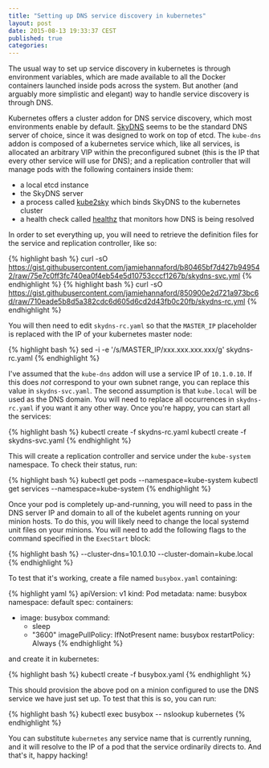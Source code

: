```yaml
---
title: "Setting up DNS service discovery in kubernetes"
layout: post
date: 2015-08-13 19:33:37 CEST
published: true
categories:
---
```


The usual way to set up service discovery in kubernetes is through environment
variables, which are made available to all the Docker containers launched
inside pods across the system. But another (and arguably more simplistic and elegant) way
to handle service discovery is through DNS.

Kubernetes offers a cluster addon for DNS service discovery, which most
environments enable by default. [SkyDNS](https://github.com/skynetservices/skydns)
seems to be the standard DNS server of choice, since it was designed to work on
top of etcd.  The `kube-dns` addon is composed of a kubernetes service which,
like all services, is allocated an arbitrary VIP within the preconfigured subnet
(this is the IP that every other service will use for DNS); and a replication
controller that will manage pods with the following containers inside them:

- a local etcd instance
- the SkyDNS server
- a process called [kube2sky](https://github.com/kubernetes/kubernetes/tree/master/cluster/addons/dns/kube2sky) which binds SkyDNS to the kubernetes cluster
- a health check called [healthz](https://github.com/kubernetes/kubernetes/tree/master/pkg/healthz) that monitors how DNS is being resolved

In order to set everything up, you will need to retrieve the definition files
for the service and replication controller, like so:

{% highlight bash %}
curl -sO https://gist.githubusercontent.com/jamiehannaford/b80465bf7d427b949542/raw/75e7c0ff3fc740ea0f4eb54e5d10753cccf1267b/skydns-svc.yml
{% endhighlight %}
{% highlight bash %}
curl -sO https://gist.githubusercontent.com/jamiehannaford/850900e2d721a973bc6d/raw/710eade5b8d5a382cdc6d605d6cd2d43fb0c20fb/skydns-rc.yml
{% endhighlight %}

You will then need to edit ``skydns-rc.yaml`` so that the ``MASTER_IP`` placeholder
is replaced with the IP of your kubernetes master node:

{% highlight bash %}
sed -i -e '/s/MASTER_IP/xxx.xxx.xxx.xxx/g' skydns-rc.yaml
{% endhighlight %}

I've assumed that the `kube-dns` addon will use a service IP of ``10.1.0.10``. If this
does _not_ correspond to your own subnet range, you can replace this value in
``skydns-svc.yaml``. The second assumption is that ``kube.local`` will be used as the DNS domain. You will need to
replace all occurrences in ``skydns-rc.yaml`` if you want it any other way.
Once you're happy, you can start all the services:

{% highlight bash %}
kubectl create -f skydns-rc.yaml
kubectl create -f skydns-svc.yaml
{% endhighlight %}

This will create a replication controller and service under the ``kube-system``
namespace. To check their status, run:

{% highlight bash %}
kubectl get pods --namespace=kube-system
kubectl get services --namespace=kube-system
{% endhighlight %}

Once your pod is completely up-and-running, you will need to pass in the DNS server IP and domain to all of the
kubelet agents running on your minion hosts. To do this, you will likely need
to change the local systemd unit files on your minions. You will need to add the following flags to the command specified in the ``ExecStart`` block:

{% highlight bash %}
--cluster-dns=10.1.0.10
--cluster-domain=kube.local
{% endhighlight %}

To test that it's working, create a file named `busybox.yaml` containing:

{% highlight yaml %}
apiVersion: v1
kind: Pod
metadata:
  name: busybox
  namespace: default
spec:
  containers:
  - image: busybox
    command:
      - sleep
      - "3600"
    imagePullPolicy: IfNotPresent
    name: busybox
  restartPolicy: Always
{% endhighlight %}

and create it in kubernetes:

{% highlight bash %}
kubectl create -f busybox.yaml
{% endhighlight %}

This should provision the above pod on a minion configured to use the DNS
service we have just set up. To test that this is so, you can run:

{% highlight bash %}
kubectl exec busybox -- nslookup kubernetes
{% endhighlight %}

You can substitute `kubernetes` any service name that is currently running, and it will
resolve to the IP of a pod that the service ordinarily directs to. And that's it,
happy hacking!
